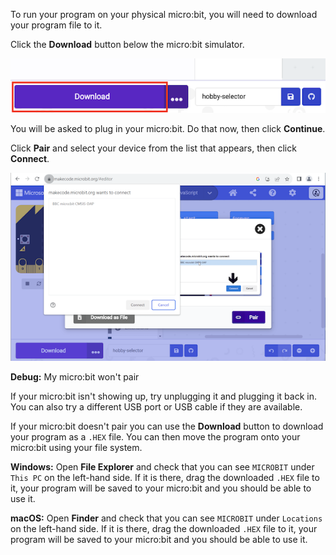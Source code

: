 To run your program on your physical micro:bit, you will need to download your program file to it.

Click the **Download** button below the micro:bit simulator.

![The MakeCode editor showing the highlighted Download button.](images/download-button.png)

You will be asked to plug in your micro:bit. Do that now, then click **Continue**.

Click **Pair** and select your device from the list that appears, then click **Connect**.

![The 'select micro:bit' dialog box showing a BBC micro:bit device.](images/select-microbit.png)

**Debug:** My micro:bit won't pair

If your micro:bit isn't showing up, try unplugging it and plugging it back in. You can also try a different USB port or USB cable if they are available.

If your micro:bit doesn't pair you can use the **Download** button to download your program as a `.HEX` file. You can then move the program onto your micro:bit using your file system.

**Windows:** Open **File Explorer** and check that you can see `MICROBIT` under `This PC` on the left-hand side. If it is there, drag the downloaded `.HEX` file to it, your program will be saved to your micro:bit and you should be able to use it.

**macOS:** Open **Finder** and check that you can see `MICROBIT` under `Locations` on the left-hand side. If it is there, drag the downloaded `.HEX` file to it, your program will be saved to your micro:bit and you should be able to use it.
